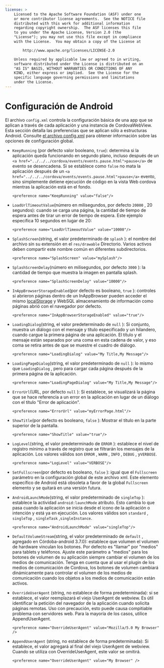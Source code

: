 ```yaml
---
license: >
    Licensed to the Apache Software Foundation (ASF) under one
    or more contributor license agreements.  See the NOTICE file
    distributed with this work for additional information
    regarding copyright ownership.  The ASF licenses this file
    to you under the Apache License, Version 2.0 (the
    "License"); you may not use this file except in compliance
    with the License.  You may obtain a copy of the License at

        http://www.apache.org/licenses/LICENSE-2.0

    Unless required by applicable law or agreed to in writing,
    software distributed under the License is distributed on an
    "AS IS" BASIS, WITHOUT WARRANTIES OR CONDITIONS OF ANY
    KIND, either express or implied.  See the License for the
    specific language governing permissions and limitations
    under the License.
---
```


# Configuración de Android

El archivo `config.xml` controla la configuración básica de una app que se aplican a través de cada aplicación y una instancia de CordovaWebView. Esta sección detalla las preferencias que se aplican sólo a estructuras Android. Consulte [el archivo config.xml][1] para obtener información sobre las opciones de configuración global.

 [1]: config_ref_index.md.html#The%20config.xml%20File

*   `KeepRunning` (por defecto valor booleano, `true`): determina si la aplicación queda funcionando en segundo plano, incluso después de un `<a href="../../../cordova/events/events.pause.html">pause</a>` de evento se desencadena. Si se establece como `false` no mata la aplicación después de un `<a href="../../../cordova/events/events.pause.html">pause</a>` evento, sino simplemente detiene ejecución de código en la vista Web cordova mientras la aplicación está en el fondo.
    
        <preference name="KeepRunning" value="false"/>
        

*   `LoadUrlTimeoutValue`(número en milisegundos, por defecto `20000` , 20 segundos): cuando se carga una página, la cantidad de tiempo de espera antes de tirar un error de tiempo de espera. Este ejemplo especifica 10 segundos en lugar de 20:
    
        <preference name="LoadUrlTimeoutValue" value="10000"/>
        

*   `SplashScreen`(string, el valor predeterminado de `splash` ): el nombre del archivo sin su extensión en el `res/drawable` Directorio. Varios activos deben compartir este nombre común en diferentes subdirectorios.
    
        <preference name="SplashScreen" value="mySplash"/>
        

*   `SplashScreenDelay`(número en milisegundos, por defecto `3000` ): la cantidad de tiempo que muestra la imagen en pantalla splash.
    
        <preference name="SplashScreenDelay" value="10000"/>
        

*   `InAppBrowserStorageEnabled`(por defecto es booleano, `true` ): controles si abrieron páginas dentro de un InAppBrowser pueden acceder el mismo <a href="../../../cordova/storage/localstorage/localstorage.html">localStorage</a> y WebSQL almacenamiento de información como páginas abrió con el navegador por defecto.
    
        <preference name="InAppBrowserStorageEnabled" value="true"/>
        

*   `LoadingDialog`(string, el valor predeterminado de `null` ): Si conjunto, muestra un diálogo con el mensaje y título especificado y un hilandero, cuando cargue la primera página de una aplicación. El título y el mensaje están separados por una coma en esta cadena de valor, y eso coma se retira antes de que se muestre el cuadro de diálogo.
    
        <preference name="LoadingDialog" value="My Title,My Message"/>
        

*   `LoadingPageDialog`(string, el valor predeterminado de `null` ): lo mismo que `LoadingDialog` , pero para cargar cada página después de la primera página de la aplicación.
    
        <preference name="LoadingPageDialog" value="My Title,My Message"/>
        

*   `ErrorUrl`(URL, por defecto `null` ): Si establece, se visualizará la página que se hace referencia a un error en la aplicación en lugar de un diálogo con el título "Error de aplicación".
    
        <preference name="ErrorUrl" value="myErrorPage.html"/>
        

*   `ShowTitle`(por defecto es booleano, `false` ): Mostrar el título en la parte superior de la pantalla.
    
        <preference name="ShowTitle" value="true"/>
        

*   `LogLevel`(string, el valor predeterminado de `ERROR` ): establece el nivel de registro mínimo a través de registro que se filtrarán los mensajes de la aplicación. Los valores válidos son `ERROR` , `WARN` , `INFO` , `DEBUG` , y`VERBOSE`.
    
        <preference name="LogLevel" value="VERBOSE"/>
        

*   `SetFullscreen`(por defecto es booleano, `false` ): igual que el `Fullscreen` parámetro en la configuración global de este archivo xml. Este elemento específico de Android está obsoleta a favor de la global `Fullscreen` elemento y se quitará en una versión futura.

*   `AndroidLaunchMode`(string, el valor predeterminado de `singleTop` ): establece la actividad `android:launchMode` atributo. Esto cambia lo que pasa cuando la aplicación se inicia desde el icono de la aplicación o intención y está ya en ejecución. Los valores válidos son `standard` , `singleTop` , `singleTask` ,`singleInstance`.
    
        <preference name="AndroidLaunchMode" value="singleTop"/>
        

*   `DefaultVolumeStream`(string, el valor predeterminado de `default` , agregado en Córdoba-android 3.7.0): establece que volumen el volumen de hardware vinculan los botones. Por defecto es "llamar" por "medios" para tablets y teléfonos. Ajuste este parámetro a "medios" para los botones de volumen de su aplicación siempre cambiar el volumen de los medios de comunicación. Tenga en cuenta que al usar el plugin de los medios de comunicación de Cordova, los botones de volumen cambiará dinámicamente para controlar el volumen de los medios de comunicación cuando los objetos a los medios de comunicación están activos.

*   `OverrideUserAgent` (string, no establece de forma predeterminada): si se establece, el valor reemplazará el viejo UserAgent de webview. Es útil identificar la petición del navegador de la aplicación cuando solicita páginas remotas. Uso con precaución, esto puede causa compitiable problema con servidores web. Para la mayoría de los casos, utilice AppendUserAgent.
    
        <preference name="OverrideUserAgent" value="Mozilla/5.0 My Browser" />
        

*   `AppendUserAgent` (string, no establece de forma predeterminada): Si establece, el valor agregará al final del viejo UserAgent de webview. Cuando se utiliza con OverrideUserAgent, este valor se omitirá.
    
        <preference name="OverrideUserAgent" value="My Browser" />